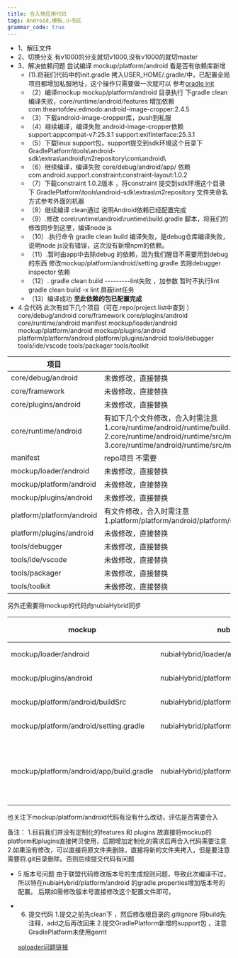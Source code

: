 ```yaml
---
title: 合入快应用代码
tags: Android,模板,小书匠
grammar_code: true
---
```

- 1、解压文件
- 2、切换分支 有v1000的分支就切v1000,没有v1000的就切master
- 3、解决依赖问题
       尝试编译 mockup/platform/android  看是否有依赖库新增
	- (1).将我们代码中的init.gradle 拷入USER_HOME/.gradle/中，已配置全局项目都增加私服地址，这个操作只需要做一次就可以 参考[gradle init ][1]
	- （2）编译mockup mockup/platform/android 目录执行 下gradle clean
	  编译失败，core/runtime/android/features 增加依赖 com.theartofdev.edmodo:android-image-cropper:2.4.5
	- （3）下载android-image-cropper库，push到私服
	- （4）继续编译，编译失败 android-image-cropper依赖support:appcompat-v7:25.3.1 support:exifinterface:25.3.1
	- （5）下载linux support包，support提交到sdk环境这个目录下 GradlePlatform\tools\android-sdk\extras\android\m2repository\com\android\
	- （6）继续编译，编译失败 core/debug/android/app/ 依赖 com.android.support.constraint:constraint-layout:1.0.2
	- （7）下载constraint 1.0.2版本 ，将constraint 提交到sdk环境这个目录下 GradlePlatform\tools\android-sdk\extras\m2repository 文件夹命名方式参考外面的机器
	 - （8）继续编译 clean通过  说明Android依赖已经配置完成
	- （9）.修改 core\runtime\android\runtime\build.gradle 脚本，将我们的修改同步到这里，编译node js
	- （10）.执行命令 gradle  clean build 编译失败，是debug仓库编译失败，说明node js没有错误，这次没有新增npm的依赖。
	- （11）.暂时由app中去除debug 的依赖，因为我们醒目不需要用到debug的东西
    修改mockup/platform/android/setting.gradle 去除debugger inspector	依赖
	- （12）. gradle  clean build   ---------lint失败 ，加参数 暂时不执行lint
   gradle  clean build -x lint 屏蔽lint任务
 	- （13）编译成功
**至此依赖的包已配置完成**
- 4.合代码
此次有如下几个项目（可在.repo/project.list中查到 ）
core/debug/android
core/framework 
core/plugins/android
core/runtime/android
manifest
mockup/loader/android
mockup/platform/android
mockup/plugins/android
platform/platform/android 
platform/plugins/android
tools/debugger
tools/ide/vscode
tools/packager
tools/toolkit

|  项目   |  处理方式   |
| --- | --- |
| core/debug/android    |   未做修改，直接替换  |
|    core/framework  |  未做修改，直接替换   |
|  core/plugins/android   |   未做修改，直接替换  |
| core/runtime/android    |   有如下几个文件修改，合入时需注意<br> 1.core/runtime/android/runtime/build.gradle <br> 2.core/runtime/android/runtime/src/main/java/org/hapjs/runtime/RuntimeApplication.java<br> 3.core/runtime/android/runtime/src/main/java/org/hapjs/system/DefaultSysOpProviderImpl.java |
|  manifest   |   repo项目 不需要  |
|   mockup/loader/android   | 未做修改，直接替换    |
|   mockup/platform/android  |   未做修改，直接替换  |
|    mockup/plugins/android  |   未做修改，直接替换  |
|   platform/platform/android  |  有文件修改，合入时需注意 <br>1.platform/platform/android/platform/src/main/java/org/hapjs/LauncherActivity.java  |
|   platform/plugins/android  |    未做修改，直接替换 |
|  tools/debugger    |   未做修改，直接替换  |
|   tools/ide/vscode  |   未做修改，直接替换  |
| tools/packager   |   未做修改，直接替换  |
|   tools/toolkit  |   未做修改，直接替换  |

另外还需要将mockup的代码向nubiaHybrid同步

|   mockup  |  nubiaHybrid   |	操作|
| --- | --- | --- |
|  mockup/loader/android   |  nubiaHybrid/loader/android   | 替换	|
|  mockup/plugins/android   |   nubiaHybrid/platform/android  |	替换|
|	mockup/platform/android/buildSrc |nubiaHybrid/platform/android/buildSrc	| 替换
|mockup/platform/android/setting.gradle	|nubiaHybrid/platform/android/setting.gradle	|	替换|
|	mockup/platform/android/app/build.gradle |	nubiaHybrid/platform/android/app/build.gradle | 比较修改合入	|

也关注下mockup/platform/android代码有没有什么改动，评估是否需要合入

备注：
1.目前我们并没有定制化的features 和 plugins  故直接将mockup的platform和plugins直接拷贝使用，后期增加定制化的需求后再合入代码需要注意
2.如果没有修改，可以直接将原文件夹删除，直接将新的文件夹拷入，但是要注意需要将.git目录删除。否则后续提交代码有问题

- 5 版本号问题
   由于联盟代码修改版本号的生成规则问题，导致此次编译不过，所以特在nubiaHybrid/platform/android 的gradle.properties增加版本号的配置。
   后期如需修改版本号直接修改这个配置文件即可。
  
- 6.  提交代码
	1.提交之前先clean下 ，然后修改根目录的.gitignore 将build先注释，add之后再改回来
	2.提交GradlePlatform新增的support包 ，注意GradlePlatform未使用gerrit


   [soloader问题链接][2]
   
  [1]: http://10.206.2.221:6090/pages/viewpage.action?pageId=9007429
  [2]: http://10.206.2.221:6090/pages/viewpage.action?pageId=15764265